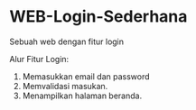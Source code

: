 # WEB-Login-Sederhana
Sebuah web dengan fitur login

Alur Fitur Login:
1. Memasukkan email dan password
2. Memvalidasi masukan.
3. Menampilkan halaman beranda.

